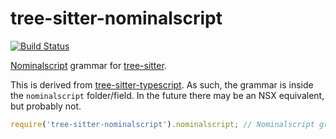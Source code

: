 tree-sitter-nominalscript
===========================

[![Build Status](https://github.com/Jakobeha/tree-sitter-nominalscript/workflows/build/badge.svg)](https://github.com/Jakobeha/tree-sitter-nominalscript/actions?query=workflow%3Abuild)

[Nominalscript](https://github.com/Jakobeha/nominalscript.git) grammar for [tree-sitter](https://github.com/tree-sitter/tree-sitter).

This is derived from [tree-sitter-typescript](https://github.com/tree-sitter/tree-sitter-typescript). As such, the grammar is inside the `nominalscript` folder/field. In the future there may be an NSX equivalent, but probably not.

```js
require('tree-sitter-nominalscript').nominalscript; // Nominalscript grammar
```
